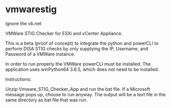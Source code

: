 # vmwarestig
Ignore the vb.net 

VMWare STIG Checker for ESXi and vCenter Appliance.

This is a beta (proof of concept) to integrate the python and powerCLI to perform DISA STIG checks by only supplying the IP, Username, and Password of a VMWare instance.

In order to run properly the VMWare powerCLI must be installed.  The application uses winPython64 3.6.5, which does not need to be installed.  

Instructions:

Unzip Vmware_STIG_Checker_App and run the bat file.  If a Microsoft message pops up, choose to run anyway.
The output will be a text file in the same directory as bat file that was run.


